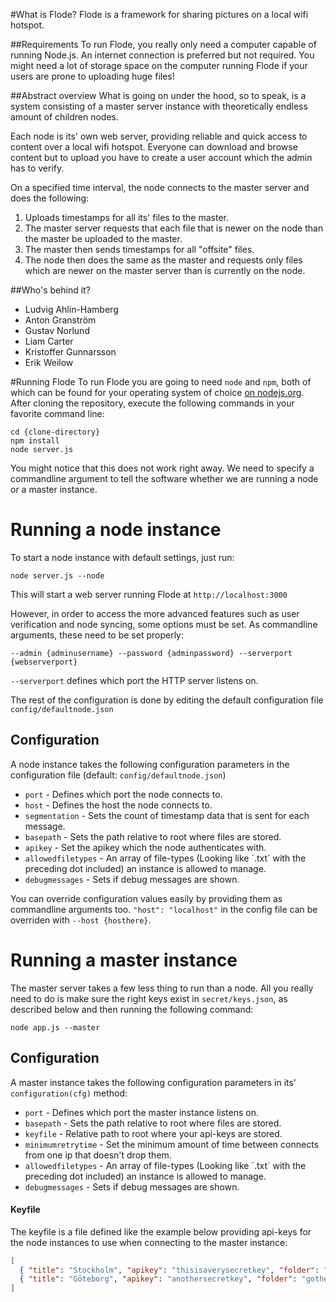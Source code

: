 #What is Flode?
Flode is a framework for sharing pictures on a local wifi hotspot.

##Requirements
To run Flode, you really only need a computer capable of running Node.js. An internet connection is preferred but not required. You might need a lot of storage space on the computer running Flode if your users are prone to uploading huge files! 

##Abstract overview
What is going on under the hood, so to speak, is a system consisting of a master server instance 
with theoretically endless amount of children nodes.

Each node is its' own web server, providing reliable and quick access to content over a local wifi hotspot. 
Everyone can download and browse content but to upload you have to create a user account which the admin has to verify.

On a specified time interval, the node connects to the master server and does the following:
1. Uploads timestamps for all its' files to the master.
2. The master server requests that each file that is newer on the node than the master be uploaded to the master.
3. The master then sends timestamps for all "offsite" files.
4. The node then does the same as the master and requests only files which are newer on the master server than is currently on the node.


##Who's behind it?
* Ludvig Ahlin-Hamberg
* Anton Granström
* Gustav Norlund
* Liam Carter
* Kristoffer Gunnarsson
* Erik Weilow

#Running Flode
To run Flode you are going to need `node` and `npm`, both of which can be found for your operating system of choice [on nodejs.org](https://nodejs.org).
After cloning the repository, execute the following commands in your favorite command line:

```shell
cd {clone-directory}
npm install
node server.js
```
You might notice that this does not work right away. We need to specify a commandline argument to tell the software whether we are running a node or a master instance.

# Running a node instance
To start a node instance with default settings, just run:
```shell
node server.js --node
```
This will start a web server running Flode at `http://localhost:3000`

However, in order to access the more advanced features such as user verification and node syncing, some options must be set.
As commandline arguments, these need to be set properly:
```shell
--admin {adminusername} --password {adminpassword} --serverport {webserverport}
```
`--serverport` defines which port the HTTP server listens on.

The rest of the configuration is done by editing the default configuration file `config/defaultnode.json`

## Configuration
A node instance takes the following configuration parameters in the configuration file (default: `config/defaultnode.json`)
* `port` - Defines which port the node connects to.
* `host` - Defines the host the node connects to.
* `segmentation` - Sets the count of timestamp data that is sent for each message.
* `basepath` - Sets the path relative to root where files are stored.
* `apikey` - Set the apikey which the node authenticates with.
* `allowedfiletypes` - An array of file-types (Looking like ´.txt´ with the preceding dot included) an instance is allowed to manage.
* `debugmessages` - Sets if debug messages are shown.

You can override configuration values easily by providing them as commandline arguments too. `"host": "localhost"` in the config file can be overriden with `--host {hosthere}`.


# Running a master instance
The master server takes a few less thing to run than a node. All you really need to do is make sure the right keys exist in `secret/keys.json`, as described below and then running the following command:
```shell
node app.js --master
```
## Configuration
A master instance takes the following configuration parameters in its' `configuration(cfg)` method:

* `port` - Defines which port the master instance listens on.
* `basepath` - Sets the path relative to root where files are stored.
* `keyfile` - Relative path to root where your api-keys are stored.
* `minimumretrytime` - Set the minimum amount of time between connects from one ip that doesn't drop them.
* `allowedfiletypes` - An array of file-types (Looking like ´.txt´ with the preceding dot included) an instance is allowed to manage.
* `debugmessages` - Sets if debug messages are shown.

#### Keyfile
The keyfile is a file defined like the example below providing api-keys for the node instances to use when connecting to the master instance:
```json
[
  { "title": "Stockholm", "apikey": "thisisaverysecretkey", "folder": "stockholm" },
  { "title": "Göteborg", "apikey": "anothersecretkey", "folder": "gothenburg"}
]
```